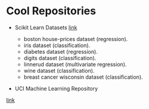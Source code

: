 # Cool Repositories


- Scikit Learn Datasets [link](https://scikit-learn.org/stable/datasets/index.html)
  - boston house-prices dataset (regression).
  - iris dataset (classification).
  - diabetes dataset (regression).
  - digits dataset (classification).
  - linnerud dataset (multivariate regression).
  - wine dataset (classification).
  - breast cancer wisconsin dataset (classification).
  
- UCI Machine Learning Repository

[link](https://archive.ics.uci.edu/ml/datasets.php)
